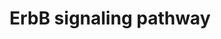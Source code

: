 ---
annotations:
- id: PW:0000170
  parent: signaling pathway
  type: Pathway Ontology
  value: epidermal growth factor/neuregulin signaling pathway
- id: DOID:2377
  parent: null
  type: Disease Ontology
  value: multiple sclerosis
- id: DOID:10652
  parent: null
  type: Disease Ontology
  value: Alzheimer's disease
- id: DOID:162
  parent: disease of cellular proliferation
  type: Disease Ontology
  value: cancer
authors:
- MaintBot
- AlexanderPico
- Susan
- Fehrhart
- Eweitz
description: The ErbB protein family or epidermal growth factor receptor (EGFR) family
  is a family of four structurally related receptor tyrosine kinases. Insufficient
  ErbB signaling in humans is associated with the development of neurodegenerative
  diseases, such as multiple sclerosis and Alzheimer's Disease. In mice loss of signaling
  by any member of the ErbB family results in embryonic lethality with defects in
  organs including the lungs, skin, heart and brain. Excessive ErbB signaling is associated
  with the development of a wide variety of types of solid tumor. ErbB-1 and ErbB-2
  are found in many human cancers and their excessive signaling may be critical factors
  in the development and malignancy of these tumors.  The ErbB protein family consists
  of 4 members      * ErbB-1, also named epidermal growth factor receptor (EGFR)     *
  ErbB-2, also named HER2 in humans and neu in rodents     * ErbB-3, also named HER3
  and     * ErbB-4, also named HER4  The four members of the ErbB protein family are
  capable of forming homodimers, heterodimers, and possibly higher order oligomers
  upon activation by a subset of potential growth factor ligands.
last-edited: 2021-05-07
organisms:
- Danio rerio
redirect_from:
- /index.php/Pathway:WP1366
- /instance/WP1366
revision: null
schema-jsonld:
- '@context': https://schema.org/
  '@id': https://wikipathways.github.io/pathways/WP1366.html
  '@type': Dataset
  creator:
    '@type': Organization
    name: WikiPathways
  description: The ErbB protein family or epidermal growth factor receptor (EGFR)
    family is a family of four structurally related receptor tyrosine kinases. Insufficient
    ErbB signaling in humans is associated with the development of neurodegenerative
    diseases, such as multiple sclerosis and Alzheimer's Disease. In mice loss of
    signaling by any member of the ErbB family results in embryonic lethality with
    defects in organs including the lungs, skin, heart and brain. Excessive ErbB signaling
    is associated with the development of a wide variety of types of solid tumor.
    ErbB-1 and ErbB-2 are found in many human cancers and their excessive signaling
    may be critical factors in the development and malignancy of these tumors.  The
    ErbB protein family consists of 4 members      * ErbB-1, also named epidermal
    growth factor receptor (EGFR)     * ErbB-2, also named HER2 in humans and neu
    in rodents     * ErbB-3, also named HER3 and     * ErbB-4, also named HER4  The
    four members of the ErbB protein family are capable of forming homodimers, heterodimers,
    and possibly higher order oligomers upon activation by a subset of potential growth
    factor ligands.
  keywords:
  - AREG
  - BAD
  - BTC
  - CBL
  - ERBB3
  - ERBB4
  - EREG
  - HBEGF
  - HRAS
  - LOC100000720
  - LOC100004036
  - LOC100149498
  - LOC558866
  - LOC560549
  - LOC560913
  - LOC567895
  - Myc
  - NCK
  - NRG3
  - NRG4
  - SOS
  - STAT5
  - TGFA
  - camk2a
  - cdkn1b
  - crk
  - egf
  - egfr
  - erbb2
  - frap1
  - gab1
  - grb2
  - gsk3b
  - jun
  - map2k1
  - mapk1
  - nrg1
  - p21
  - plcg1
  - ptk2.1
  - rps6kb1
  - si:dkey-94n12.3
  - src
  - zgc:172209
  - zgc:64137
  - zgc:92014
  - zgc:92074
  license: CC0
  name: ErbB signaling pathway
seo: CreativeWork
title: ErbB signaling pathway
wpid: WP1366
---